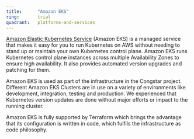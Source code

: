 ```yaml
---
title:      "Amazon EKS"
ring:       trial
quadrant:   platforms-and-services
---
```


[Amazon Elastic Kubernetes Service](https://aws.amazon.com/de/eks/) (Amazon EKS) is a managed service that makes it easy for you to run Kubernetes on AWS without needing to stand up or maintain your own Kubernetes control plane. 
Amazon EKS runs Kubernetes control plane instances across multiple Availability Zones to ensure high availability. 
It also provides automated version upgrades and patching for them.

Amazon EKS is used as part of the infrastructure in the Congstar project. 
Different Amazon EKS Clusters are in use on a variety of environments like development, integration, testing and production.
We experienced that Kubernetes version updates are done without major efforts or impact to the running cluster.

Amazon EKS is fully supported by Terraform which brings the advantage that its configuration is written in code, which fulfils the infrastructure as code philosophy.